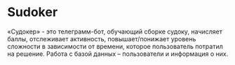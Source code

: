 # Sudoker
«Судокер» - это телеграмм-бот, обучающий сборке судоку, начисляет баллы, отслеживает активность, повышает/понижает уровень сложности в зависимости от времени, которое пользователь потратил на решение. Работа с базой данных – пользователи и информация о них.

